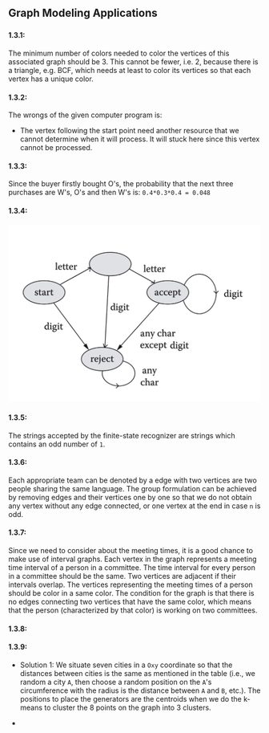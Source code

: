 ## Graph Modeling Applications

###

#### 1.3.1:
The minimum number of colors needed to color the vertices of this associated graph should be 3. This cannot be fewer, i.e. 2, because there is a triangle, e.g. BCF, which needs at least to color its vertices so that each vertex has a unique color.

#### 1.3.2:
The wrongs of the given computer program is:
- The vertex following the start point need another resource that we cannot determine when it will process. It will stuck here since this vertex cannot be processed.

#### 1.3.3:
Since the buyer firstly bought O's, the probability that the next three purchases are W's, O's and then W's is:
`0.4*0.3*0.4 = 0.048`

#### 1.3.4:
![New Finite-state recognizer](./1.3.4.jpg)

#### 1.3.5:
The strings accepted by the finite-state recognizer are strings which contains an odd number of `1`. 

#### 1.3.6:
Each appropriate team can be denoted by a edge with two vertices are two people sharing the same language.
The group formulation can be achieved by removing edges and their vertices one by one so that we do not obtain any vertex without any edge connected, or one vertex at the end in case `n` is odd.

#### 1.3.7:
Since we need to consider about the meeting times, it is a good chance to make use of interval graphs.
Each vertex in the graph represents a meeting time interval of a person in a committee. The time interval for every person in a committee should be the same. Two vertices are adjacent if their intervals overlap. The vertices representing the meeting times of a person should be color in a same color.
The condition for the graph is that there is no edges connecting two vertices that have the same color, which means that the person (characterized by that color) is working on two committees.

#### 1.3.8:



#### 1.3.9:
- Solution 1: We situate seven cities in a `Oxy` coordinate so that the distances between cities is the same as mentioned in the table (i.e., we random a city `A`, then choose a random position on the `A`'s circumference with the radius is the distance between `A` and `B`, etc.). The positions to place the generators are the centroids when we do the k-means to cluster the 8 points on the graph into 3 clusters.

- 





